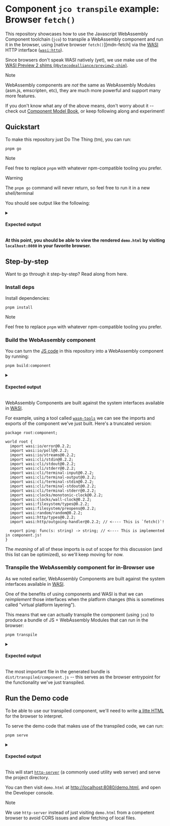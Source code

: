 # Component `jco transpile` example:  Browser `fetch()`

This repository showcases how to use the Javascript WebAssembly Component toolchain (`jco`) to
transpile a WebAssembly component and run it in the browser, using [native browser `fetch()`][mdn-fetch] via
the [WASI][wasi] HTTP interface ([`wasi:http`][wasi-http]).

Since browsers don't speak WASI natively (yet), we use make use of the
[WASI Preview 2 shims (`@bytecodealliance/preview2-shim`)][p2-shims].

> [!NOTE]
> WebAssembly components are *not* the same as WebAssembly Modules (asm.js, emscripten, etc),
> they are much more powerful and support many more features.
>
> If you don't know what any of the above means, don't worry about it -- check out [Component Model Book][cm-book],
> or keep following along and experiment!

## Quickstart

To make this repository just Do The Thing (tm), you can run:

```console
pnpm go
```
> [!NOTE]
> Feel free to replace `pnpm` with whatever npm-compatible tooling you prefer.

> [!WARNING]
> The `pnpm go` command will never return, so feel free to run it in a new shell/terminal


You should see output like the following:

<details>
<summary><h4>Expected output</h4></summary>

```
❯ pnpm go

> @ go /tmp/test-fetch
> npm run build:component && npm run transpile && npm run serve


> build:component
> jco componentize -w component.wit component.js -o component.wasm

OK Successfully written component.wasm.

> transpile
> jco transpile -o dist/transpiled component.wasm


  Transpiled JS Component Files:

 - dist/transpiled/component.core.wasm                          10.1 MiB
 - dist/transpiled/component.core2.wasm                         13.9 KiB
 - dist/transpiled/component.d.ts                               1.34 KiB
 - dist/transpiled/component.js                                  181 KiB
 - dist/transpiled/interfaces/wasi-cli-stderr.d.ts              0.16 KiB
 - dist/transpiled/interfaces/wasi-cli-stdin.d.ts               0.15 KiB
 - dist/transpiled/interfaces/wasi-cli-stdout.d.ts              0.16 KiB
 - dist/transpiled/interfaces/wasi-cli-terminal-input.d.ts       0.1 KiB
 - dist/transpiled/interfaces/wasi-cli-terminal-output.d.ts      0.1 KiB
 - dist/transpiled/interfaces/wasi-cli-terminal-stderr.d.ts      0.2 KiB
 - dist/transpiled/interfaces/wasi-cli-terminal-stdin.d.ts       0.2 KiB
 - dist/transpiled/interfaces/wasi-cli-terminal-stdout.d.ts      0.2 KiB
 - dist/transpiled/interfaces/wasi-clocks-monotonic-clock.d.ts  0.31 KiB
 - dist/transpiled/interfaces/wasi-clocks-wall-clock.d.ts       0.19 KiB
 - dist/transpiled/interfaces/wasi-filesystem-preopens.d.ts     0.19 KiB
 - dist/transpiled/interfaces/wasi-filesystem-types.d.ts        2.89 KiB
 - dist/transpiled/interfaces/wasi-http-outgoing-handler.d.ts    0.5 KiB
 - dist/transpiled/interfaces/wasi-http-types.d.ts              8.73 KiB
 - dist/transpiled/interfaces/wasi-io-error.d.ts                0.08 KiB
 - dist/transpiled/interfaces/wasi-io-poll.d.ts                 0.14 KiB
 - dist/transpiled/interfaces/wasi-io-streams.d.ts              0.72 KiB
 - dist/transpiled/interfaces/wasi-random-random.d.ts           0.14 KiB


> serve
> http-server .

Starting up http-server, serving .

http-server version: 14.1.1

http-server settings:
CORS: disabled
Cache: 3600 seconds
Connection Timeout: 120 seconds
Directory Listings: visible
AutoIndex: visible
Serve GZIP Files: false
Serve Brotli Files: false
Default File Extension: none

Available on:
  http://127.0.0.1:8080
  http://192.168.50.129:8080
  http://100.64.0.1:8080
Hit CTRL-C to stop the server
```

</details>

**At this point, you should be able to view the rendered `demo.html` by visiting `localhost:8080` in your
favorite browser.**

## Step-by-step

Want to go through it step-by-step? Read along from here.

### Install deps

Install dependencies:

```console
pnpm install
```
> [!NOTE]
> Feel free to replace `pnpm` with whatever npm-compatible tooling you prefer.

### Build the WebAssembly component

You can turn the [JS code](./component.js) in this repository into a WebAssembly component by running:

```console
pnpm build:component
```

<details>
<summary><h4>Expected output</h4></summary>

You should see output like the following:

```console
pnpm build:component

> @ build:component /tmp/test-fetch
> jco componentize -w component.wit component.js -o component.wasm

OK Successfully written component.wasm.
```

</details>

WebAssembly Components are built against the system interfaces available in [WASI][wasi].

For example, using a tool called [`wasm-tools`][wasm-tools] we can see the imports and exports
of the component we've just built. Here's a truncated version:

```wit
package root:component;

world root {
  import wasi:io/error@0.2.2;
  import wasi:io/poll@0.2.2;
  import wasi:io/streams@0.2.2;
  import wasi:cli/stdin@0.2.2;
  import wasi:cli/stdout@0.2.2;
  import wasi:cli/stderr@0.2.2;
  import wasi:cli/terminal-input@0.2.2;
  import wasi:cli/terminal-output@0.2.2;
  import wasi:cli/terminal-stdin@0.2.2;
  import wasi:cli/terminal-stdout@0.2.2;
  import wasi:cli/terminal-stderr@0.2.2;
  import wasi:clocks/monotonic-clock@0.2.2;
  import wasi:clocks/wall-clock@0.2.2;
  import wasi:filesystem/types@0.2.2;
  import wasi:filesystem/preopens@0.2.2;
  import wasi:random/random@0.2.2;
  import wasi:http/types@0.2.2;
  import wasi:http/outgoing-handler@0.2.2; // <---- This is `fetch()`!

  export ping: func(s: string) -> string; // <---- This is implemented in component.js!
}
```

The *meaning* of all of these imports is out of scope for this discussion (and this list can be optimized),
so we'll keep moving for now.

[wasm-tools]: https://github.com/bytecodealliance/wasm-tools

### Transpile the WebAssembly component for in-Browser use

As we noted earlier, WebAssembly Components are built against the system interfaces available in [WASI][wasi].

One of the benefits of using components and WASI is that we can *reimplement* those interfaces when
the platform changes (this is sometimes called "virtual platform layering").

This means that we can actually transpile the component (using `jco`) to produce a bundle of JS + WebAssembly Modules
that can run in the browser:

```console
pnpm transpile
```

<details>
<summary><h4>Expected output</h4></summary>

You should see output like the following:

```
> @ transpile /tmp/test-fetch
> jco transpile -o dist/transpiled component.wasm


  Transpiled JS Component Files:

 - dist/transpiled/component.core.wasm                          10.1 MiB
 - dist/transpiled/component.core2.wasm                         13.9 KiB
 - dist/transpiled/component.d.ts                               1.34 KiB
 - dist/transpiled/component.js                                  181 KiB
 - dist/transpiled/interfaces/wasi-cli-stderr.d.ts              0.16 KiB
 - dist/transpiled/interfaces/wasi-cli-stdin.d.ts               0.15 KiB
 - dist/transpiled/interfaces/wasi-cli-stdout.d.ts              0.16 KiB
 - dist/transpiled/interfaces/wasi-cli-terminal-input.d.ts       0.1 KiB
 - dist/transpiled/interfaces/wasi-cli-terminal-output.d.ts      0.1 KiB
 - dist/transpiled/interfaces/wasi-cli-terminal-stderr.d.ts      0.2 KiB
 - dist/transpiled/interfaces/wasi-cli-terminal-stdin.d.ts       0.2 KiB
 - dist/transpiled/interfaces/wasi-cli-terminal-stdout.d.ts      0.2 KiB
 - dist/transpiled/interfaces/wasi-clocks-monotonic-clock.d.ts  0.31 KiB
 - dist/transpiled/interfaces/wasi-clocks-wall-clock.d.ts       0.19 KiB
 - dist/transpiled/interfaces/wasi-filesystem-preopens.d.ts     0.19 KiB
 - dist/transpiled/interfaces/wasi-filesystem-types.d.ts        2.89 KiB
 - dist/transpiled/interfaces/wasi-http-outgoing-handler.d.ts    0.5 KiB
 - dist/transpiled/interfaces/wasi-http-types.d.ts              8.73 KiB
 - dist/transpiled/interfaces/wasi-io-error.d.ts                0.08 KiB
 - dist/transpiled/interfaces/wasi-io-poll.d.ts                 0.14 KiB
 - dist/transpiled/interfaces/wasi-io-streams.d.ts              0.72 KiB
 - dist/transpiled/interfaces/wasi-random-random.d.ts           0.14 KiB
```

</details>

The most important file in the generated bundle is `dist/transpiled/component.js` -- this serves
as the browser entrypoint for the functionality we've just transpiled.

## Run the Demo code

To be able to use our transpiled component, we'll need to write [a litte HTML](./demo.html) for the browser to interpret.

To serve the demo code that makes use of the transpiled code, we can run:

```console
pnpm serve
```

<details>
<summary><h4>Expected output</h4></summary>

You should see output like the following:

```
> serve
> http-server .

Starting up http-server, serving .

http-server version: 14.1.1

http-server settings:
CORS: disabled
Cache: 3600 seconds
Connection Timeout: 120 seconds
Directory Listings: visible
AutoIndex: visible
Serve GZIP Files: false
Serve Brotli Files: false
Default File Extension: none

Available on:
  http://127.0.0.1:8080
  http://192.168.50.129:8080
  http://100.64.0.1:8080
Hit CTRL-C to stop the server
```

</details>

This will start [`http-server`][http-server] (a commonly used utility web server) and serve the project directory.

You can then visit `demo.html` at [http://localhost:8080/demo.html](http://localhost:8080/demo.html), and open the
Developer console.

> [!NOTE]
> We use `http-server` instead of just visiting `demo.html` from a competent browser
> to avoid CORS issues and allow fetching of local files.

[wasi]: https://github.com/WebAssembly/WASI/tree/main
[wasi-http]: https://github.com/WebAssembly/wasi-http
[p2-shims]: https://www.npmjs.com/package/@bytecodealliance/preview2-shim
[cm-book]: https://component-model.bytecodealliance.org/
[http-server]: https://www.npmjs.com/package/http-server
